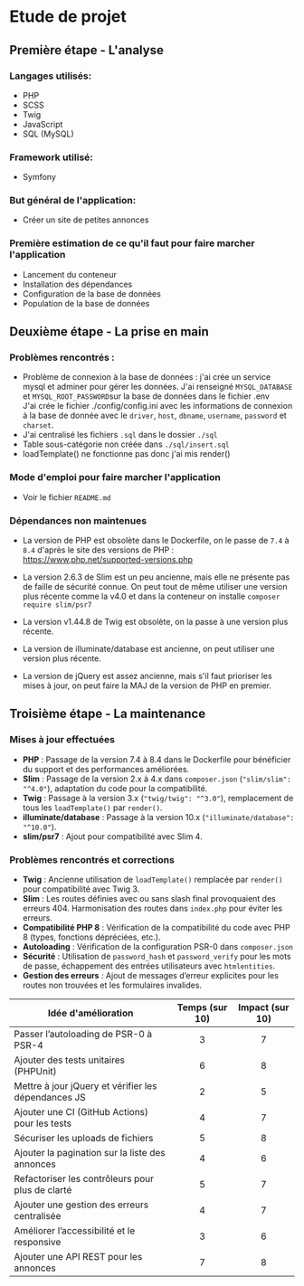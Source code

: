 # Etude de projet

## Première étape - L'analyse

### Langages utilisés:

- PHP
- SCSS
- Twig
- JavaScript
- SQL (MySQL)

### Framework utilisé:

- Symfony

### But général de l'application:

- Créer un site de petites annonces

### Première estimation de ce qu'il faut pour faire marcher l'application

- Lancement du conteneur
- Installation des dépendances
- Configuration de la base de données
- Population de la base de données

## Deuxième étape - La prise en main

### Problèmes rencontrés :

- Problème de connexion à la base de données : j'ai crée un service mysql et adminer pour gérer les données. J'ai renseigné `MYSQL_DATABASE` et `MYSQL_ROOT_PASSWORD`sur la base de données dans le fichier .env  
  J'ai crée le fichier ./config/config.ini avec les informations de connexion à la base de donnée avec le `driver`, `host`, `dbname`, `username`, `password` et `charset`.
- J'ai centralisé les fichiers `.sql` dans le dossier `./sql`
- Table sous-catégorie non créée dans `./sql/insert.sql`
- loadTemplate() ne fonctionne pas donc j'ai mis render()

### Mode d'emploi pour faire marcher l'application

- Voir le fichier `README.md`

### Dépendances non maintenues

- La version de PHP est obsolète dans le Dockerfile, on le passe de `7.4` à `8.4` d'après le site des versions de PHP : https://www.php.net/supported-versions.php

- La version 2.6.3 de Slim est un peu ancienne, mais elle ne présente pas de faille de sécurité connue. On peut tout de même utiliser une version plus récente comme la v4.0 et dans la conteneur on installe `composer require slim/psr7`

- La version v1.44.8 de Twig est obsolète, on la passe à une version plus récente.

- La version de illuminate/database est ancienne, on peut utiliser une version plus récente.

- La version de jQuery est assez ancienne, mais s'il faut prioriser les mises à jour, on peut faire la MAJ de la version de PHP en premier.

## Troisième étape - La maintenance

### Mises à jour effectuées

- **PHP** : Passage de la version 7.4 à 8.4 dans le Dockerfile pour bénéficier du support et des performances améliorées.
- **Slim** : Passage de la version 2.x à 4.x dans `composer.json` (`"slim/slim": "^4.0"`), adaptation du code pour la compatibilité.
- **Twig** : Passage à la version 3.x (`"twig/twig": "^3.0"`), remplacement de tous les `loadTemplate()` par `render()`.
- **illuminate/database** : Passage à la version 10.x (`"illuminate/database": "^10.0"`).
- **slim/psr7** : Ajout pour compatibilité avec Slim 4.

### Problèmes rencontrés et corrections

- **Twig** : Ancienne utilisation de `loadTemplate()` remplacée par `render()` pour compatibilité avec Twig 3.
- **Slim** : Les routes définies avec ou sans slash final provoquaient des erreurs 404. Harmonisation des routes dans `index.php` pour éviter les erreurs.
- **Compatibilité PHP 8** : Vérification de la compatibilité du code avec PHP 8 (types, fonctions dépréciées, etc.).
- **Autoloading** : Vérification de la configuration PSR-0 dans `composer.json` 
- **Sécurité** : Utilisation de `password_hash` et `password_verify` pour les mots de passe, échappement des entrées utilisateurs avec `htmlentities`.
- **Gestion des erreurs** : Ajout de messages d’erreur explicites pour les routes non trouvées et les formulaires invalides.

| Idée d'amélioration                                 | Temps (sur 10) | Impact (sur 10) |
|-----------------------------------------------------|:--------------:|:---------------:|
| Passer l’autoloading de PSR-0 à PSR-4               |       3        |        7        |
| Ajouter des tests unitaires (PHPUnit)               |       6        |        8        |
| Mettre à jour jQuery et vérifier les dépendances JS |       2        |        5        |
| Ajouter une CI (GitHub Actions) pour les tests      |       4        |        7        |
| Sécuriser les uploads de fichiers                   |       5        |        8        |
| Ajouter la pagination sur la liste des annonces     |       4        |        6        |
| Refactoriser les contrôleurs pour plus de clarté    |       5        |        7        |
| Ajouter une gestion des erreurs centralisée         |       4        |        7        |
| Améliorer l’accessibilité et le responsive          |       3        |        6        |
| Ajouter une API REST pour les annonces              |       7        |        8        |

